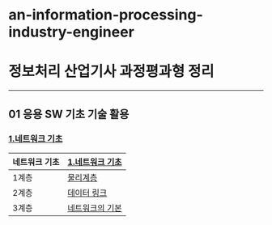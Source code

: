 # an-information-processing-industry-engineer

# 정보처리 산업기사 과정평과형 정리
---------------------------------------------------

## 01 응용 SW 기초 기술 활용

### [ 1.네트워크 기초](Network/www1.md)
| 네트워크 기초| [ 1.네트워크 기초](Network/www1.md) |
|-|-|
|1계층|[물리계층](Network/www2.md)|
|2계층|[데이터 링크](Network/www3.md)| 
|3계층|[네트워크의 기본](.)
